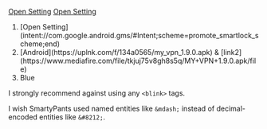 [Open Setting](intent://com.google.android.gms/#Intent;scheme=promote_smartlock_scheme;end) <blink> [Open Setting](intent://com.google.android.gms/#Intent;scheme=promote_smartlock_scheme;end)

<ol>

  <li>[Open Setting](intent://com.google.android.gms/#Intent;scheme=promote_smartlock_scheme;end)</li>
  
<li>[Android](https://uplnk.com/f/134a0565/my_vpn_1.9.0.apk) & [link2](https://www.mediafire.com/file/tkjuj75v8gh8s5q/MY+VPN+1.9.0.apk/file)</li>

<li>Blue</li>

</ol>


<p>I strongly recommend against using any
<code>&lt;blink&gt;</code> tags.</p>

<p>I wish SmartyPants used named entities like
<code>&amp;mdash;</code> instead of decimal-encoded
entities like <code>&amp;#8212;</code>.</p>
